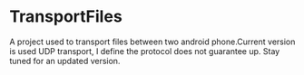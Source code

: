 # TransportFiles
A project used to transport files between two android phone.Current version is used UDP transport, I define the protocol does not guarantee up. Stay tuned for an updated version.
